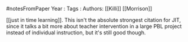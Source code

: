 #notesFromPaper
Year   :
Tags   :
Authors: [[Killi]] [[Morrison]]

[[just in time learning]]. This isn't the absolute strongest citation for JIT, since it talks a bit more about teacher intervention in a large PBL project instead of individual instruction, but it's still good though.
